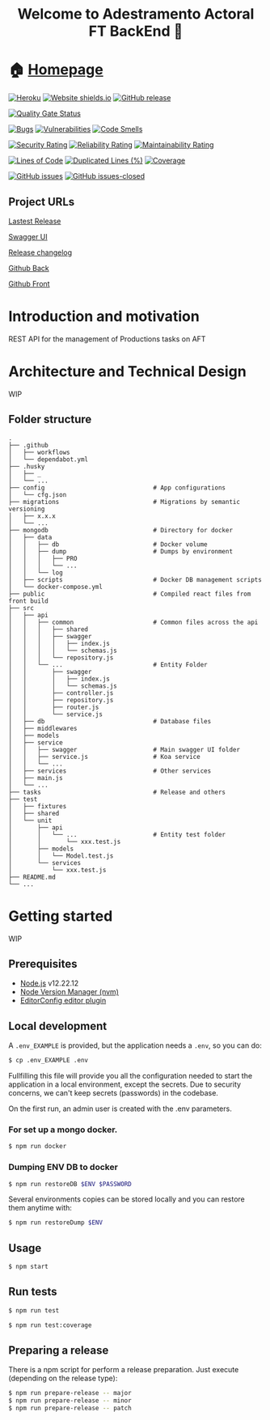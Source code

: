 <h1 align="center">Welcome to Adestramento Actoral FT BackEnd 👋</h1>

# 🏠 [Homepage](https://github.com/vinjatovix/AFT-back)

[![Heroku](https://heroku-badge.herokuapp.com/?app=heroku-badge)](https://heroku-badge.herokuapp.com/?app=heroku-badge)
[![Website shields.io](https://img.shields.io/website-up-down-green-red/http/shields.io.svg)](http://shields.io/)
[![GitHub release](https://img.shields.io/github/release/vinjatovix/AFT-back.svg)](https://GitHub.com/Naereen/StrapDown.js/releases/)

[![Quality Gate Status](https://sonarcloud.io/api/project_badges/measure?project=vinjatovix_AFT-back&metric=alert_status)](https://sonarcloud.io/summary/new_code?id=vinjatovix_AFT-back)

[![Bugs](https://sonarcloud.io/api/project_badges/measure?project=vinjatovix_AFT-back&metric=bugs)](https://sonarcloud.io/summary/new_code?id=vinjatovix_AFT-back)
[![Vulnerabilities](https://sonarcloud.io/api/project_badges/measure?project=vinjatovix_AFT-back&metric=vulnerabilities)](https://sonarcloud.io/summary/new_code?id=vinjatovix_AFT-back)
[![Code Smells](https://sonarcloud.io/api/project_badges/measure?project=vinjatovix_AFT-back&metric=code_smells)](https://sonarcloud.io/summary/new_code?id=vinjatovix_AFT-back)

[![Security Rating](https://sonarcloud.io/api/project_badges/measure?project=vinjatovix_AFT-back&metric=security_rating)](https://sonarcloud.io/summary/new_code?id=vinjatovix_AFT-back)
[![Reliability Rating](https://sonarcloud.io/api/project_badges/measure?project=vinjatovix_AFT-back&metric=reliability_rating)](https://sonarcloud.io/summary/new_code?id=vinjatovix_AFT-back)
[![Maintainability Rating](https://sonarcloud.io/api/project_badges/measure?project=vinjatovix_AFT-back&metric=sqale_rating)](https://sonarcloud.io/summary/new_code?id=vinjatovix_AFT-back)

[![Lines of Code](https://sonarcloud.io/api/project_badges/measure?project=vinjatovix_AFT-back&metric=ncloc)](https://sonarcloud.io/summary/new_code?id=vinjatovix_AFT-back)
[![Duplicated Lines (%)](https://sonarcloud.io/api/project_badges/measure?project=vinjatovix_AFT-back&metric=duplicated_lines_density)](https://sonarcloud.io/summary/new_code?id=vinjatovix_AFT-back)
[![Coverage](https://sonarcloud.io/api/project_badges/measure?project=vinjatovix_AFT-back&metric=coverage)](https://sonarcloud.io/summary/new_code?id=vinjatovix_AFT-back)

[![GitHub issues](https://img.shields.io/github/issues/vinjatovix/AFT-back.svg)](https://GitHub.com/Naereen/StrapDown.js/issues/)
[![GitHub issues-closed](https://img.shields.io/github/issues-closed/vinjatovix/AFT-back.svg)](https://GitHub.com/Naereen/StrapDown.js/issues?q=is%3Aissue+is%3Aclosed)

## Project URLs

[Lastest Release](https://aft-back.herokuapp.com)

[Swagger UI](https://aft-back.herokuapp.com/doc)

[Release changelog](https://github.com/vinjatovix/AFT-back/compare/0.0.1...0.1.0)

[Github Back](https://github.com/vinjatovix/AFT-back)

[Github Front](https://github.com/vinjatovix/aft-front)

# Introduction and motivation

REST API for the management of Productions tasks on AFT

# Architecture and Technical Design

WIP

## Folder structure

    .
    ├── .github
    │   ├── workflows
    │   └── dependabot.yml
    ├── .husky
    │   ├── _
    │   └── ...
    ├── config                              # App configurations
    │   └── cfg.json
    ├── migrations                          # Migrations by semantic versioning
    │   ├── x.x.x
    │   └── ...
    ├── mongodb                             # Directory for docker
    │   ├── data
    │   │   ├── db                          # Docker volume
    │   │   ├── dump                        # Dumps by environment
    │   │   │   ├── PRO
    │   │   │   └── ...
    │   │   └── log
    │   ├── scripts                         # Docker DB management scripts
    │   └── docker-compose.yml
    ├── public                              # Compiled react files from front build
    ├── src
    │   ├── api
    │   │   ├── common                      # Common files across the api
    │   │   │   ├── shared
    │   │   │   ├── swagger
    │   │   │   │   ├── index.js
    │   │   │   │   └── schemas.js
    │   │   │   └── repository.js
    │   │   └── ...                         # Entity Folder
    │   │       ├── swagger
    │   │       │   ├── index.js
    │   │       │   └── schemas.js
    │   │       ├── controller.js
    │   │       ├── repository.js
    │   │       ├── router.js
    │   │       └── service.js
    │   ├── db                              # Database files
    │   ├── middlewares
    │   ├── models
    │   ├── service
    │   │   ├── swagger                     # Main swagger UI folder
    │   │   ├── service.js                  # Koa service
    │   │   └── ...
    │   ├── services                        # Other services
    │   ├── main.js
    │   └── ...
    ├── tasks                               # Release and others
    ├── test
    │   ├── fixtures
    │   ├── shared
    │   └── unit
    │       ├── api
    │       │   └── ...                     # Entity test folder
    │       │       └── xxx.test.js
    │       ├── models
    │       │   └── Model.test.js
    │       └── services
    │           └── xxx.test.js
    ├── README.md
    └── ...

# Getting started

WIP

## Prerequisites

- [Node.js](https://nodejs.org/es/) v12.22.12
- [Node Version Manager (nvm)](https://github.com/nvm-sh/nvm)
- [EditorConfig editor plugin](https://marketplace.visualstudio.com/items?itemName=EditorConfig.EditorConfig)

## Local development

A `.env_EXAMPLE` is provided, but the application needs a `.env`, so you can do:

```sh
$ cp .env_EXAMPLE .env
```

Fullfilling this file will provide you all the configuration needed
to start the application in a local environment, except the secrets.
Due to security concerns, we can't keep secrets (passwords) in the codebase.

On the first run, an admin user is created with the .env parameters.

### For set up a mongo docker.

```sh
$ npm run docker
```

### Dumping ENV DB to docker

```sh
$ npm run restoreDB $ENV $PASSWORD
```

Several environments copies can be stored locally and you can restore them anytime with:

```sh
$ npm run restoreDump $ENV
```

## Usage

```sh
$ npm start
```

## Run tests

```sh
$ npm run test

$ npm run test:coverage
```

<!--

#### Swagger

#### Validation Checks

### Useful links

### Log management, Metrics and Tracing -->

## Preparing a release

There is a npm script for perform a release preparation. Just execute (depending on the release type):

```sh
$ npm run prepare-release -- major
$ npm run prepare-release -- minor
$ npm run prepare-release -- patch
```

<!-- ## Contributors

## 🤝 Contributing -->
